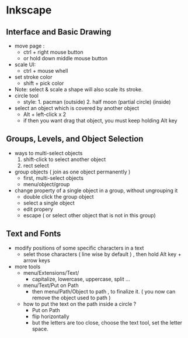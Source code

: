 # Inkscape

## Interface and Basic Drawing

- move page : 
    - ctrl + right mouse button
    - or hold down middle mouse button
- scale UI:
    - ctrl + mouse whell
- set stroke color
    - shift + pick color
- Note: select & scale a shape will also scale its stroke.
- circle tool
    - style: 1. pacman (outside)  2. half moon (partial circle) (inside)
- select an object which is covered by another object
    - Alt + left-click x 2
    - if then you want drag that object, you must keep holding Alt key


## Groups, Levels, and Object Selection

- ways to multi-select objects
    1. shift-click to select another object
    2. rect select 
- group objects ( join as one object permanently )
    - first, multi-select objects
    - menu/object/group
- change property of a single object in a group, without ungrouping it
    - double click the group object
    - select a single object
    - edit propery
    - escape ( or select other object that is not in this group)


## Text and Fonts

- modify positions of some specific characters in a text
    - selet those characters ( line wise by default ) , then hold Alt key  + arrow keys
- more tools
    - menu/Extensions/Text/
        - capitalize, lowercase, uppercase, split ...
    - menu/Text/Put on Path
        - then menu/Path/Object to path , to finalize it. ( you now can remove the object used to path )
    - how to put the text on the path inside a circle  ?
        - Put on Path
        - flip horizontally
        - but the letters are too close, choose the text tool, set the letter space.



